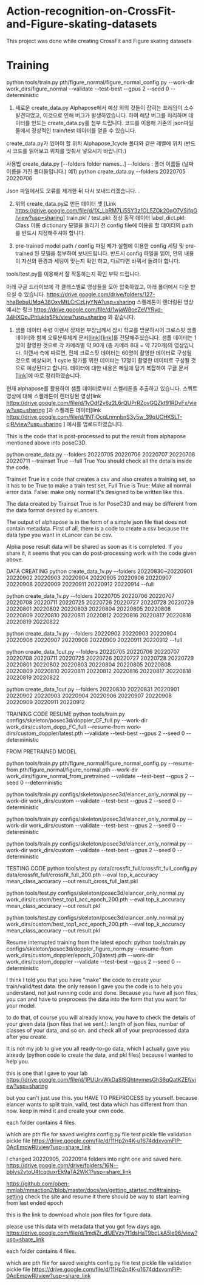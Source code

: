 # Action-recognition-on-CrossFit-and-Figure-skating-datasets
This project was done while creating CrossFit and Figure skating datasets
# Training 
python tools/train.py pth/figure_normal/figure_normal_config.py --work-dir work_dirs/figure_normal --validate --test-best --gpus 2 --seed 0 --deterministic

1. 새로운 create_data.py
  Alphapose에서 예상 외의 것들이 잡히는 프레임이 소수 발견되었고, 이것으로 인해 버그가 발생하였습니다. 하여 해당 버그를 처리하며 데이터를 만드는 create_data.py를 첨부 드립니다. 
코드를 이용해 기존의 json파일들에서 정상적인 train/test 데이터를 얻을 수 있습니다. 

  create_data.py가 있어야 할 위치
    Alphapose_1cycle 폴더와 같은 레벨에 위치 (반드시 코드를 읽어보고 위치를 맞춰서 넣으시기 바랍니다.) 

  사용법
    create_data.py [--folders folder names...]
      --folders : 폴더 이름들 (날짜 이름을 가진 폴더들입니다.)
    예1) python create_data.py --folders 20220705 20220706 

Json 파일에서도 오류를 제거한 뒤 다시 보내드리겠습니다.  .

2. 위의 create_data.py로 만든 데이터 셋 [Link https://drive.google.com/file/d/1X_LbRM7Li5SY3z1OL5ZOk20qO7VSifpG/view?usp=sharing]
train.pkl / test.pkl: 정상 동작 데이터
label_dict.pkl: Class 이름 dictionary
모델을 돌리기 전 config file에 이용을 할 데이터의 path를 반드시 지정해주셔야 합니다. 

3. pre-trained model path / config 파일
제가 실험에 이용한 config 세팅 및 pre-trained 된 모델을 첨부하여 보내드립니다.
반드시 config 파일을 읽어, 안의 내용이 자신의 환경과 세팅이 맞는지 확인 하고, 다르다면 바꿔서 돌려야 합니다. 

tools/test.py를 이용해서 잘 작동하는지 확인 부탁 드립니다.





아래 구글 드라이브에 각 클래스별로 영상들을 모아 압축하였고,
아래 폴더에서 다운 받으실 수 있습니다.
https://drive.google.com/drive/folders/127-hhaBebuUMqA38OxyMtLCrCzLjyYNA?usp=sharing 
스켈레톤이 렌더링된 영상 예시는 링크 https://drive.google.com/file/d/1wjaW8oeZeVYRyd-34HXQpJPhIukIa5Pk/view?usp=sharing 와 같습니다.




1) 샘플 데이터 수령
이랜서 정재현 부장님께서 잠시 학교를 방문하시어
크로스핏 샘플 데이터와 함께 오류분류체계 문서[[link]( https://drive.google.com/file/d/1dSMwXUPjj5K3wykjQpT334gI_yhOfJtn/view?usp=sharing  )][[link]( https://drive.google.com/file/d/18I6hDHEiCdbDNsGb2CtE3S-MaTOYZ09v/view?usp=sharing  )]를 전달해주셨습니다.
샘플 데이터는 1명이 촬영한 것으로 각 카메라별 약 90개 (총 카메라 8대 = 약 720개)의 영상입니다.
이랜서 측에 따르면, 전체 크로스핏 데이터는 60명이 촬영한 데이터로 구성될 것으로 예상되며,
1 cycle 평가를 위한 데이터는 12명이 촬영한 데이터로 구성될 것으로 예상된다고 합니다.
데이터에 대한 내용은 메일에 담기 복잡하여 구글 문서[[link](https://docs.google.com/document/d/1Z43uG2K3u-K-FpyuNZ2rZGVra3xBJa9eSH704Ma1FL4/edit?usp=sharing )]에 따로 정리하였습니다.
 
현재 alphapose를 활용하여 샘플 데이터로부터 스켈레톤을 추출하고 있습니다.
스쿼트 영상에 대해 스켈레톤이 렌더링된 영상[link https://drive.google.com/file/d/1yOdf2v6z2L6rQUPrRZovGQZkt91RDvFx/view?usp=sharing ]과 스켈레톤 데이터[link https://drive.google.com/file/d/1NTjOcqLnmnbnS3y5w_39qUCHKSLT-cjR/view?usp=sharing ] 예시를 업로드하였습니다.


This is the code that is post-processed to put the result from alphapose mentioned above into poseC3D.

python create_data.py --folders 20220705 20220706 20220707 20220708 20220711 --trainset True --full True You should check all the details inside the code.

Trainset True is a code that creates a csv and also creates a training set, so it has to be True to make a train test set, Full True is True: Make all normal error data.
False: make only normal
It's designed to be written like this.

The data created by Trainset True is for PoseC3D and may be different from the data format desired by eLancers.

The output of alphapose is in the form of a simple json file that does not contain metadata.
First of all, there is a code to create a csv because the data type you want in eLancer can be csv.

Alpha pose result data will be shared as soon as it is completed.
If you share it, it seems that you can do post-processing work with the code given above.

DATA CREATING
python create_data_1v.py --folders 20220830~20220901 20220902 20220903 20220904 20220905 20220906 20220907  20220908 20220909 20220911 20220912 20220914 --full

python create_data_1v.py --folders 20220705 20220706 20220707 20220708 20220711 20220725 20220726 20220727 20220728 20220729 20220801 20220802 20220803 20220804 20220805 20220808 20220809 20220810 20220811 20220812 20220816 20220817 20220818 20220819 20220822

python create_data_1v.py --folders 20220902 20220903 20220904 20220906 20220907 20220908 20220909 20220911 20220912 --full

python create_data_1cut.py --folders 20220705 20220706 20220707 20220708 20220711 20220725 20220726 20220727 20220728 20220729 20220801 20220802 20220803 20220804 20220805 20220808 20220809 20220810 20220811 20220812 20220816 20220817 20220818 20220819 20220822

python create_data_1cut.py --folders 20220830 20220831 20220901 20220902 20220903 20220904 20220906 20220907 20220908 20220909 20220911 20220912



TRAINING CODE RESUME
python tools/train.py configs/skeleton/posec3d/doppler_CF_full.py --work-dir work_dirs/custom_dopp_FC_full --resume-from work-dirs/custom_doppler/latest.pth --validate --test-best --gpus 2 --seed 0 --deterministic

FROM PRETRAINED MODEL

python tools/train.py pth/figure_normal/figure_normal_config.py --resume-from pth/figure_normal/figure_normal.pth --work-dir work_dirs/figure_normal_from_pretrained --validate --test-best --gpus 2 --seed 0 --deterministic


python tools/train.py configs/skeleton/posec3d/elancer_only_normal.py --work-dir work_dirs/custom --validate --test-best --gpus 2 --seed 0 --deterministic

python tools/train.py configs/skeleton/posec3d/elancer_only_normal.py --work-dir work_dirs/custom --validate --test-best --gpus 2 --seed 0 --deterministic

python tools/train.py configs/skeleton/posec3d/elancer_only_normal.py --work-dir work_dirs/custom --validate --test-best --gpus 2 --seed 0 --deterministic


TESTING CODE
python tools/test.py data/crossfit_full/crossfit_full_config.py data/crossfit_full/crossfit_full_200.pth --eval top_k_accuracy mean_class_accuracy  --out result_cross_full_last.pkl

python tools/test.py configs/skeleton/posec3d/elancer_only_normal.py work_dirs/custom/best_top1_acc_epoch_200.pth --eval top_k_accuracy mean_class_accuracy  --out result.pkl

python tools/test.py configs/skeleton/posec3d/elancer_only_normal.py work_dirs/custom/best_top1_acc_epoch_200.pth --eval top_k_accuracy mean_class_accuracy  --out result.pkl

Resume interrupted training from the latest epoch:
python tools/train.py configs/skeleton/posec3d/doppler_figure_norm.py --resume-from work_dirs/custom_doppler/epoch_20(latest).pth --work-dir work_dirs/custom_doppler --validate --test-best --gpus 2 --seed 0 --deterministic

I think I told you that you have "make" the code to create your train/valid/test data. the only reason I gave you the code is to help you understand, not just running code and done. Because you have all json files, you can and have to preprocess the data into the form that you want for your model. 

to do that, of course you will already know, 
you have to check the details of your given data (json files that we sent.): length of json files, number of classes of your data, and so on. and check all of your preprocessed data after you create.

It is not my job to give you all ready-to-go data, which I actually gave you already (python code to create the data, and pkl files) because I wanted to help you. 

 this is one that I gave to your lab
https://drive.google.com/file/d/1PUUrvWkDaSlSQhtnymesGhS6qQatKZEf/view?usp=sharing

but you can't just use this. you HAVE TO PREPROCESS by yourself. because elancer wants to split train, valid, test data which has different from than now. keep in mind it and create your own code.


each folder contains 4 files. 

which are 
pth file for saved weights
config.py file
test pickle file
validation pickle file https://drive.google.com/file/d/11Hp2n4K-u1674ddxvomFlP-0AcEmpwRl/view?usp=share_link

I changed 20220905, 20220914 folders into right one and saved here.
https://drive.google.com/drive/folders/16N--bblvs2vtoU4tcqduxrEk9aTA2WK1?usp=share_link

https://github.com/open-mmlab/mmaction2/blob/master/docs/en/getting_started.md#training-setting
check the site and resume it
there should be way to start learning from last ended epoch

this is the link to download whole json files for figure data.

please use this data with metadata that you got few days ago.
https://drive.google.com/file/d/1mdjZr_dfJEVzy7f1dsHaT9bcLkA5le96/view?usp=share_link

each folder contains 4 files. 

which are 
pth file for saved weights
config.py file
test pickle file
validation pickle file https://drive.google.com/file/d/11Hp2n4K-u1674ddxvomFlP-0AcEmpwRl/view?usp=share_link




